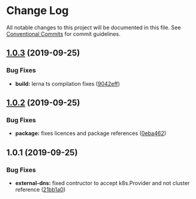 # Change Log

All notable changes to this project will be documented in this file.
See [Conventional Commits](https://conventionalcommits.org) for commit guidelines.

## [1.0.3](https://github.com/atistler/k8s-ms-modules-demo/compare/@k8s-ms-modules-demo/common@1.0.2...@k8s-ms-modules-demo/common@1.0.3) (2019-09-25)


### Bug Fixes

* **build:** lerna ts compilation fixes ([9042eff](https://github.com/atistler/k8s-ms-modules-demo/commit/9042eff))





## [1.0.2](https://github.com/atistler/k8s-ms-modules-demo/compare/@k8s-ms-modules-demo/common@1.0.1...@k8s-ms-modules-demo/common@1.0.2) (2019-09-25)


### Bug Fixes

* **package:** fixes licences and package references ([0eba462](https://github.com/atistler/k8s-ms-modules-demo/commit/0eba462))





## 1.0.1 (2019-09-25)


### Bug Fixes

* **external-dns:** fixed contructor to accept k8s.Provider and not cluster reference ([21bb1a0](https://github.com/atistler/k8s-ms-modules-demo/commit/21bb1a0))
